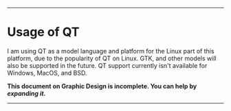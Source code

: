 
***

# Usage of QT

I am using QT as a model language and platform for the Linux part of this platform, due to the popularity of QT on Linux. GTK, and other models will also be supported in the future. QT support currently isn't available for Windows, MacOS, and BSD.

**This document on Graphic Design is incomplete. You can help by _expanding it._**

***
